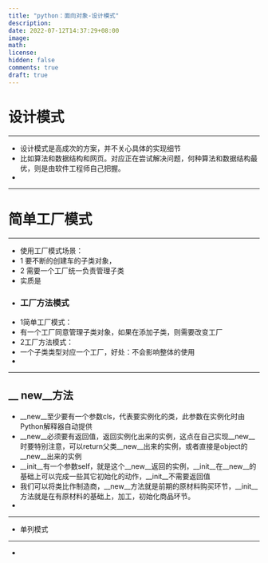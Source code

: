 ```yaml
---
title: "python：面向对象-设计模式"
description: 
date: 2022-07-12T14:37:29+08:00
image: 
math: 
license: 
hidden: false
comments: true
draft: true
---
```

# 设计模式
---
- 设计模式是高成次的方案，并不关心具体的实现细节
- 比如算法和数据结构和网页。对应正在尝试解决问题，何种算法和数据结构最优，则是由软件工程师自己把握。
- 

----
# 简单工厂模式
----
- 使用工厂模式场景：
- 1 要不断的创建车的子类对象，
- 2 需要一个工厂统一负责管理子类
- 实质是
- ### 工厂方法模式
- 1简单工厂模式：
- 有一个工厂同意管理子类对象，如果在添加子类，则需要改变工厂
- 2工厂方法模式：
- 一个子类类型对应一个工厂，好处：不会影响整体的使用
- 

---
  __ new__方法
---
- __new__至少要有一个参数cls，代表要实例化的类，此参数在实例化时由Python解释器自动提供
- __new__必须要有返回值，返回实例化出来的实例，这点在自己实现__new__时要特别注意，可以return父类__new__出来的实例，或者直接是object的__new__出来的实例
- __init__有一个参数self，就是这个__new__返回的实例，__init__在__new__的基础上可以完成一些其它初始化的动作，__init__不需要返回值
- 我们可以将类比作制造商，__new__方法就是前期的原材料购买环节，__init__方法就是在有原材料的基础上，加工，初始化商品环节。
- 

---
-  单列模式
---
- 